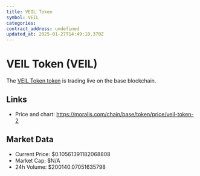 ```yaml
---
title: VEIL Token
symbol: VEIL
categories: 
contract_address: undefined
updated_at: 2025-01-27T14:49:10.370Z
---
```


# VEIL Token (VEIL)
The [VEIL Token token](https://moralis.com/chain/base/token/price/veil-token-2) is trading live on the base blockchain.

## Links
- Price and chart: https://moralis.com/chain/base/token/price/veil-token-2

## Market Data
- Current Price: $0.10561391182068808
- Market Cap: $N/A
- 24h Volume: $200140.07051635798
